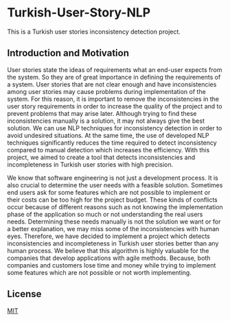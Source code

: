 # Turkish-User-Story-NLP

This is a Turkish user stories inconsistency detection project. 

## Introduction and Motivation

  User stories state the ideas of requirements what an end-user expects from the system. So they are of great importance in defining the requirements of a system. User stories that are not clear enough and have inconsistencies among user stories may cause problems during implementation of the system. For this reason, it is important to remove the inconsistencies in the user story requirements in order to increase the quality of the project and to prevent problems that may arise later. Although trying to find these inconsistencies manually is a solution, it may not always give the best solution. We can use NLP techniques for inconsistency detection in order to avoid undesired situations. At the same time, the use of developed NLP techniques significantly reduces the time required to detect inconsistency compared to manual detection which increases the efficiency. With this project, we aimed to create a tool that detects inconsistencies and incompleteness  in Turkish user stories with high precision.
	
  We know that software engineering is not just a development process. It is also crucial to determine the user needs with a feasible solution. Sometimes end users ask for some features which are not possible to implement or their costs can be too high for the project budget. These kinds of conflicts occur because of different reasons such as not knowing the implementation phase of the application so much or not understanding the real users needs. 
Determining these needs manually is not the solution we want or for a better explanation, we may miss some of the inconsistencies with human eyes. Therefore, we have decided to implement a project which detects inconsistencies and incompleteness in Turkish user stories better than any human process. We believe that this algorithm is highly valuable for the companies that develop applications with agile methods. Because, both companies and customers lose time and money while trying to implement some features which are not possible or not worth implementing.



## License
[MIT](https://choosealicense.com/licenses/mit/)
